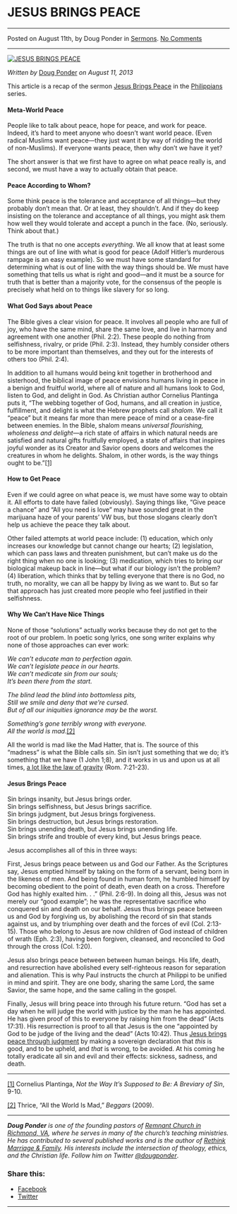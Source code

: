 JESUS BRINGS PEACE
==================

* * *

Posted on August 11th, by Doug Ponder in [Sermons](http://www.remnantresource.org/category/sermons/). [No Comments](http://www.remnantresource.org/jesus-brings-peace/#respond)

* * *

[![JESUS BRINGS PEACE](http://www.remnantresource.org/wp-content/uploads/2013/08/JESUS_Brings_Peace.gif)](http://www.remnantresource.org/wp-content/uploads/2013/08/JESUS_Brings_Peace.gif)  

_Written by_ [Doug Ponder](http://www.remnantresource.org/author/doug-ponder/ "Posts by Doug Ponder") _on August 11, 2013_

This article is a recap of the sermon [Jesus Brings Peace](http://www.remnantrichmond.org/sermon/jesus-brings-peace/) in the [Philippians](http://www.remnantrichmond.org/philippians/) series.

#### **Meta-World Peace**

People like to talk about peace, hope for peace, and work for peace. Indeed, it’s hard to meet anyone who doesn’t want world peace. (Even radical Muslims want peace—they just want it by way of ridding the world of non-Muslims). If everyone wants peace, then why don’t we have it yet?

The short answer is that we first have to agree on what peace really is, and second, we must have a way to actually obtain that peace.

#### **Peace According to Whom?**

Some think peace is the tolerance and acceptance of all things—but they probably don’t mean that. Or at least, they shouldn’t. And if they do keep insisting on the tolerance and acceptance of all things, you might ask them how well they would tolerate and accept a punch in the face. (No, seriously. Think about that.)

The truth is that no one accepts _everything_. We all know that at least some things are out of line with what is good for peace (Adolf Hitler’s murderous rampage is an easy example). So we must have some standard for determining what is out of line with the way things should be. We must have something that tells us what is right and good—and it must be a source for truth that is better than a majority vote, for the consensus of the people is precisely what held on to things like slavery for so long.

#### **What God Says about Peace**

The Bible gives a clear vision for peace. It involves all people who are full of joy, who have the same mind, share the same love, and live in harmony and agreement with one another (Phil. 2:2). These people do nothing from selfishness, rivalry, or pride (Phil. 2:3). Instead, they humbly consider others to be more important than themselves, and they out for the interests of others too (Phil. 2:4).

In addition to all humans would being knit together in brotherhood and sisterhood, the biblical image of peace envisions humans living in peace in a benign and fruitful world, where all of nature and all humans look to God, listen to God, and delight in God. As Christian author Cornelius Plantinga puts it, “The webbing together of God, humans, and all creation in justice, fulfillment, and delight is what the Hebrew prophets call _shalom_. We call it “peace” but it means far more than mere peace of mind or a cease-fire between enemies. In the Bible, shalom means _universal flourishing, wholeness and delight_—a rich state of affairs in which natural needs are satisfied and natural gifts fruitfully employed, a state of affairs that inspires joyful wonder as its Creator and Savior opens doors and welcomes the creatures in whom he delights. Shalom, in other words, is the way things ought to be.”[\[1\]](#_ftn1)

#### **How to Get Peace**

Even if we could agree on what peace is, we must have some way to obtain it. All efforts to date have failed (obviously). Saying things like, “Give peace a chance” and “All you need is love” may have sounded great in the marijuana haze of your parents’ VW bus, but those slogans clearly don’t help us achieve the peace they talk about.

Other failed attempts at world peace include: (1) education, which only increases our knowledge but cannot change our hearts; (2) legislation, which can pass laws and threaten punishment, but can’t make us do the right thing when no one is looking; (3) medication, which tries to bring our biological makeup back in line—but what if our biology isn’t the problem? (4) liberation, which thinks that by telling everyone that there is no God, no truth, no morality, we can all be happy by living as we want to. But so far that approach has just created more people who feel justified in their selfishness.

#### **Why We Can’t Have Nice Things**

None of those “solutions” actually works because they do not get to the root of our problem. In poetic song lyrics, one song writer explains why none of those approaches can ever work:

_We can’t educate man to perfection again._  
_We can’t legislate peace in our hearts._  
_We can’t medicate sin from our souls;_  
_It’s been there from the start._

_The blind lead the blind into bottomless pits,_  
_Still we smile and deny that we’re cursed._  
_But of all our iniquities ignorance may be the worst._

_Something’s gone terribly wrong with everyone._  
_All the world is mad_.[\[2\]](#_ftn2)

All the world is mad like the Mad Hatter, that is. The source of this “madness” is what the Bible calls _sin_. Sin isn’t just something that we do; it’s something that we have (1 John 1;8), and it works in us and upon us at all times, [a lot like the law of gravity](http://www.remnantresource.org/sin-like-gravity/) (Rom. 7:21-23).

#### Jesus Brings Peace

Sin brings insanity, but Jesus brings order.  
Sin brings selfishness, but Jesus brings sacrifice.  
Sin brings judgment, but Jesus brings forgiveness.  
Sin brings destruction, but Jesus brings restoration.  
Sin brings unending death, but Jesus brings unending life.  
Sin brings strife and trouble of every kind, but Jesus brings peace.

Jesus accomplishes all of this in three ways:

First, Jesus brings peace between us and God our Father. As the Scriptures say, Jesus emptied himself by taking on the form of a servant, being born in the likeness of men. And being found in human form, he humbled himself by becoming obedient to the point of death, even death on a cross. Therefore God has highly exalted him. . .” (Phil. 2:6-9). In doing all this, Jesus was not merely our “good example”; he was the representative sacrifice who conquered sin and death on our behalf. Jesus thus brings peace between us and God by forgiving us, by abolishing the record of sin that stands against us, and by triumphing over death and the forces of evil (Col. 2:13-15). Those who belong to Jesus are now children of God instead of children of wrath (Eph. 2:3), having been forgiven, cleansed, and reconciled to God through the cross (Col. 1:20).

Jesus also brings peace between between human beings. His life, death, and resurrection have abolished every self-righteous reason for separation and alienation. This is why Paul instructs the church at Philippi to be unified in mind and spirit. They are one body, sharing the same Lord, the same Savior, the same hope, and the same calling in the gospel.

Finally, Jesus will bring peace into through his future return. “God has set a day when he will judge the world with justice by the man he has appointed. He has given proof of this to everyone by raising him from the dead” (Acts 17:31). His resurrection is proof to all that Jesus is the one “appointed by God to be judge of the living and the dead” (Acts 10:42). Thus [Jesus brings peace through judgment](http://www.remnantresource.org/jesus-the-judge/) by making a sovereign declaration that _this_ is good, and to be upheld, and _that_ is wrong, to be avoided. At his coming he totally eradicate all sin and evil and their effects: sickness, sadness, and death.

* * *

[\[1\]](#_ftnref1) Cornelius Plantinga, _Not the Way It’s Supposed to Be: A Breviary of Sin_, 9-10.

[\[2\]](#_ftnref2) Thrice, “All the World Is Mad,” _Beggars_ (2009).

* * *

_**Doug Ponder** is one of the founding pastors of [Remnant Church in Richmond, VA](http://www.remnantrichmond.org/), where he serves in many of the church’s teaching ministries. He has contributed to several published works and is the author of [Rethink Marriage & Family](http://www.remnantrichmond.org/mediafiles/uploaded/r/0e1604567_rethink-marriage-and-family-ebook.pdf). His interests include the intersection of theology, ethics, and the Christian life. Follow him on Twitter [@dougponder](https://twitter.com/dougponder)_.

### Share this:

*   [Facebook](http://www.remnantresource.org/jesus-brings-peace/?share=facebook "Click to share on Facebook")
*   [Twitter](http://www.remnantresource.org/jesus-brings-peace/?share=twitter "Click to share on Twitter")

  

* * *
